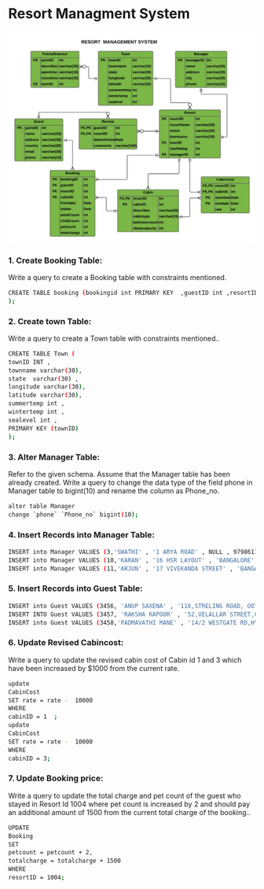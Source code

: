 
# Resort Managment System

![Resort Booking](https://github.com/Into-Y0u/My-Life-in-Cognizant/blob/a8e0d46ae94e7e2747bcc11501e1b0cef1933563/SQL%20Handson/Resort.jpeg)

### 1. Create Booking Table: 
   Write a query to create a Booking table with constraints mentioned.
   ```sh
   CREATE TABLE booking (bookingid int PRIMARY KEY  ,guestID int ,resortID int ,cabinID int ,fromdate Date ,todate Date ,adultCount int , childCount int ,petcount int , totalcharge int 
);
   ```

### 2. Create town Table: 
   Write a query to create a Town table with constraints mentioned..
   ```sh
CREATE TABLE Town (
townID INT ,
townname varchar(30),
state  varchar(30) ,
longitude varchar(30),
latitude varchar(30),
summertemp int ,
wintertemp int ,
sealevel int ,
PRIMARY KEY (townID)
);
   ```
### 3. Alter Manager Table: 
   Refer to the given schema. Assume that the Manager table has been already created.
Write a query to change the data type of the field phone in Manager table to bigint(10) and rename the column as Phone_no.
   ```sh
alter table Manager 
change `phone` `Phone_no` bigint(10);
   ```
### 4. Insert Records into Manager Table: 
   ```sh
INSERT into Manager VALUES (3,'SWATHI' , '1 ARYA ROAD' , NULL , 9798611111);
INSERT into Manager VALUES (10,'KARAN' , '16 HSR LAYOUT' , 'BANGALORE' , NULL);
INSERT into Manager VALUES (11,'ARJUN' , '17 VIVEKANDA STREET' , 'BANGALORE' , 9798676549);
   ```
### 5. Insert Records into Guest Table: 
   ```sh
INSERT into Guest VALUES (3456, 'ANUP SAXENA' , '116,STRELING ROAD, OOTY' , 'INDIA' , 'anup@hotmail.com' , 919090909090);
INSERT INTO Guest VALUES (3457, 'RAKSHA KAPOOR' , '52,VELALLAR STREET,CHENNAI' , 'INDIA' , 'raksha@gmail.com',917867867834);
INSERT into Guest VALUES (3458,'PADMAVATHI MANE' , '14/2 WESTGATE RD,HYDRABAD' , 'INDIA','padma@yahoo.com' , 911234565432);
   ```
### 6. Update Revised Cabincost: 
Write a query to update the revised cabin cost of Cabin id 1 and 3 which have been increased by $1000 from the current rate.
   ```sh
update
  CabinCost
SET rate = rate -  10000
WHERE
  cabinID = 1  ;
update
  CabinCost
SET rate = rate -  10000
WHERE
  cabinID = 3;
   ```
### 7. Update Booking price: 
Write a query to  update the total charge and pet count of the guest who stayed in Resort Id 1004 where pet count is increased by 2 and should pay an additional amount of 1500  from the current total charge of the booking..
   ```sh
UPDATE
  Booking
SET
  petcount = petcount + 2,
  totalcharge = totalcharge + 1500
WHERE
  resortID = 1004;
  ```
